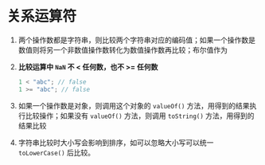 # 关系运算符
1. 两个操作数都是字符串，则比较两个字符串对应的编码值；如果一个操作数是数值则将另一个非数值操作数转化为数值操作数再比较；布尔值作为

2. **比较运算中 `NaN` 不 < 任何数，也不 >= 任何数**
    ```javascript
    1 < "abc"; // false
    1 >= "abc"; // false
    ```

3. 如果一个操作数是对象，则调用这个对象的 `valueOf()` 方法，用得到的结果执行比较操作；如果没有 `valueOf()` 方法，则调用 `toString()` 方法，用得到的结果比较

4. 字符串比较时大小写会影响到排序，如可以忽略大小写可以统一 `toLowerCase()` 后比较。
